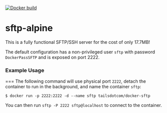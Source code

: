 [![Docker build](https://github.com/tailsdotcom/docker-sftp/actions/workflows/ci.yml/badge.svg)](https://github.com/tailsdotcom/docker-sftp/actions/workflows/ci.yml)

# sftp-alpine
This is a fully functional SFTP/SSH server for the cost of only 17.7MB! 

The default configuration has a non-privileged user `sftp` with password `DockerPassSFTP` and is exposed on port 2222.

### Example Usage
===
The following command will use physical port `2222`, detach the container to run in the background, and name the container `sftp`:
```
$ docker run -p 2222:2222 -d --name sftp tailsdotcom/docker-sftp
```

You can then run `sftp -P 2222 sftp@localhost` to connect to the container.